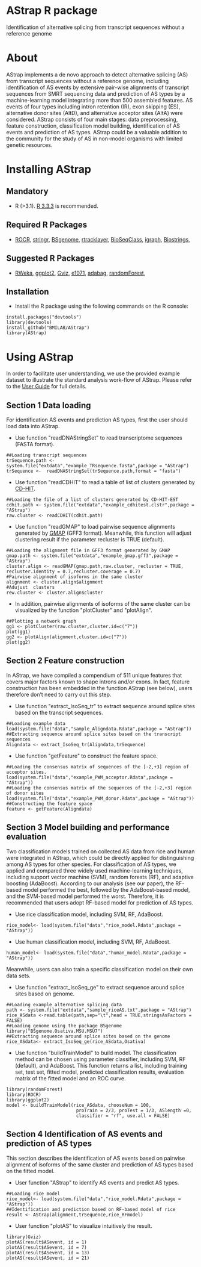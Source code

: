 AStrap R package
====================

Identification of alternative splicing from transcript sequences without a reference genome

About
====================
AStrap implements a de novo approach to detect alternative splicing (AS) from transcript sequences without a reference genome, including identification of AS events by extensive pair-wise alignments of transcript sequences from SMRT sequencing data and prediction of AS types by a machine-learning model integrating more than 500 assembled features. AS events of four types including intron retention (IR), exon skipping (ES), alternative donor sites (AltD), and alternative acceptor sites (AltA) were considered. AStrap consists of four main stages: data preprocessing, feature construction, classification model building, identification of AS events and prediction of AS types. AStrap could be a valuable addition to the community for the study of AS in non-model organisms with limited genetic resources.

Installing AStrap
=============
Mandatory 
---------

* R (>3.1). [R 3.3.3](https://www.r-project.org/) is recommended.

Required R Packages
---------
* [ROCR](https://cran.r-project.org/web/packages/ROCR/index.html), [stringr](https://CRAN.R-project.org/package=stringr), [BSgenome](http://www.bioconductor.org/packages/release/bioc/html/BSgenome.html), [rtracklayer](http://www.bioconductor.org/packages/release/bioc/html/rtracklayer.html), [BioSeqClass](http://www.bioconductor.org/packages/release/bioc/html/BioSeqClass.html), [igraph](https://cran.r-project.org/web/packages/igraph/index.html), [Biostrings](http://www.bioconductor.org/packages/release/bioc/html/Biostrings.html), 

Suggested R Packages
---------
* [RWeka](https://cran.r-project.org/web/packages/RWeka/index.html), [ggplot2](https://cran.r-project.org/web/packages/ggplot2/index.html), [Gviz](http://www.bioconductor.org/packages/release/bioc/html/Gviz.html), [e1071](https://CRAN.R-project.org/package=e1071), [adabag](https://CRAN.R-project.org/package=adabag), [randomForest](https://CRAN.R-project.org/package=randomForest), 

Installation
---------
* Install the R package using the following commands on the R console:
```
install.packages("devtools")
library(devtools)
install_github("BMILAB/AStrap")
library(AStrap)
```

Using AStrap
=============
In order to facilitate user understanding, we use the provided example dataset to illustrate the standard analysis work-flow of AStrap. Please refer to the [User Guide](https://github.com/BMILAB/AStrap/tree/master/doc) for full details.

Section 1 Data loading
---------
For identification AS events and prediction AS types, first the user should load data into AStrap.
* Use function "readDNAStringSet" to read transcriptome sequences (FASTA format).
```
##Loading transcript sequences
trSequence.path <- system.file("extdata","example_TRsequence.fasta",package = "AStrap")
trSequence <-  readDNAStringSet(trSequence.path,format = "fasta")
```
* Use function "readCDHIT" to read a table of list of clusters generated by [CD-HIT](http://weizhongli-lab.org/cd-hit/).
```
##Loading the file of a list of clusters generated by CD-HIT-EST
cdhit.path <- system.file("extdata","example_cdhitest.clstr",package = "AStrap")
raw.cluster <- readCDHIT(cdhit.path)
```
* Use function "readGMAP" to load pairwise sequence alignments generated by [GMAP](http://research-pub.gene.com/gmap/) (GFF3 format). Meanwhile, this function will adjust clustering result if the parameter recluster is TRUE (default). 
```
##Loading the alignment file in GFF3 format generated by GMAP
gmap.path <- system.file("extdata","example_gmap.gff3",package = "AStrap")
cluster.align <- readGMAP(gmap.path,raw.cluster, recluster = TRUE, recluster.identity = 0.7,recluster.coverage = 0.7)
#Pairwise alignment of isoforms in the same cluster
alignment <- cluster.align$alignment
#Adujust  clusters
rew.cluster <- cluster.align$cluster
```
* In addition, pairwise alignments of isoforms of the same cluster can be visualized by the function "plotCluster" and "plotAlign".
```
##Plotting a network graph
gg1 <- plotCluster(raw.cluster,cluster.id=c("7"))
plot(gg1)
gg2 <- plotAlign(alignment,cluster.id=c("7"))
plot(gg2)
```


Section 2 Feature construction
---------
 In AStrap, we have compiled a compendium of 511 unique features that covers major factors known to shape introns and/or exons. In fact, feature construction has been embedded in the function AStrap (see below), users therefore don’t need to carry out this step.
* Use function "extract_IsoSeq_tr" to extract sequence around splice sites based on the transcript sequences.
```
##Loading example data
load(system.file("data","sample_Aligndata.Rdata",package = "AStrap"))
##Extracting sequence around splice sites based on the transcript sequences
Aligndata <- extract_IsoSeq_tr(Aligndata,trSequence)
```
* Use function "getFeature" to construct the feature space. 
```
##Loading the consensus matrix of sequences of the [-2,+3] region of acceptor sites.
load(system.file("data","example_PWM_acceptor.Rdata",package = "AStrap"))
##Loading the consensus matrix of the sequences of the [-2,+3] region of donor sites
load(system.file("data","example_PWM_donor.Rdata",package = "AStrap"))
##Constructing the feature space
feature <- getFeature(Aligndata)
```

Section 3 Model building and performance evaluation
---------
Two classification models trained on collected AS data from rice and human were integrated in AStrap, which could be directly applied for distinguishing among AS types for other species. For classification of AS types, we applied and compared three widely used machine-learning techniques, including support vector machine (SVM), random forests (RF), and adaptive boosting (AdaBoost). According to our analysis (see our paper), the RF-based model performed the best, followed by the AdaBoost-based model, and the SVM-based model performed the worst. Therefore, it is recommended that users adopt RF-based model for prediction of AS types.
* Use rice classification model, including SVM, RF, AdaBoost.
```
rice_model<- load(system.file("data","rice_model.Rdata",package = "AStrap"))

```
* Use human classification model, including SVM, RF, AdaBoost.
```
human_model<- load(system.file("data","human_model.Rdata",package = "AStrap"))
```
Meanwhile, users can also train a specific classification model on their own data sets.
* Use function "extract_IsoSeq_ge" to extract sequence around splice sites based on genome.
```
##Loading example alternative splicing data
path <- system.file("extdata","sample_riceAS.txt",package = "AStrap")
rice_ASdata <-read.table(path,sep="\t",head = TRUE,stringsAsFactors = FALSE)
##Loading genome using the package BSgenome
library("BSgenome.Osativa.MSU.MSU7")
##Extracting sequence around splice sites based on the genome
rice_ASdata<- extract_IsoSeq_ge(rice_ASdata,Osativa)
```
* Use function "buildTrainModel" to build model. The classification method can be chosen using parameter classifier, including SVM, RF (default), and AdaBoost. This function returns a list, including training set, test set, fitted model, predicted classification results, evaluation matrix of the fitted model and an ROC curve. 
```
library(randomForest)
library(ROCR)
library(ggplot2)
model <- buildTrainModel(rice_ASdata, chooseNum = 100,
                          proTrain = 2/3, proTest = 1/3, ASlength =0,
                          classifier = "rf", use.all = FALSE)
```

Section 4 Identification of AS events and prediction of AS types
---------
This section describes the identification of AS events based on pairwise alignment of isoforms of the same cluster and prediction of AS types based on the fitted model.
*  User function "AStrap" to identify AS events and predict AS types.
```
##Loading rice model
rice_model<- load(system.file("data","rice_model.Rdata",package = "AStrap"))   
##Identification and prediction based on RF-based model of rice
result <- AStrap(alignment,trSequence,rice_RFmodel)

```
* User function "plotAS" to visualize intuitively the result.
```
library(Gviz)
plotAS(result$ASevent, id = 1)
plotAS(result$ASevent, id = 7)
plotAS(result$ASevent, id = 13)
plotAS(result$ASevent, id = 21)
```



